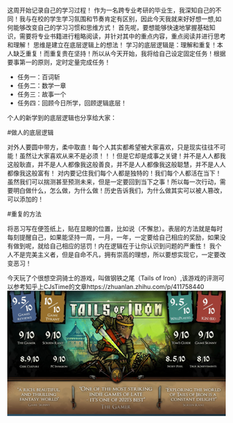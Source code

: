 这周开始记录自己的学习过程！
作为一名跨专业考研的毕业生，我深知自己的不同！我与在校的学生学习氛围和节奏肯定有区别，因此今天我就来好好想一想,如何能够改变自己的学习习惯和思维方式！
首先呢，要想能够快速地掌握基础知识，需要将专业书籍进行粗略阅读，并针对其中的重点内容，重点阅读并进行思考和理解！
思维是建立在底层逻辑上的想法！
学习的底层逻辑是：理解和重复！本人缺乏重复！而重复贵在坚持！所以从今天开始，我将给自己设定固定任务！根据要事第一的原则，定时定量完成任务！
- 任务一：百词斩
- 任务二：数学一章
- 任务三：故事一个
- 任务四：回顾今日所学，回顾逻辑底层！

个人的新学到的底层逻辑也分享给大家：

#做人的底层逻辑

对外人要圆中带方，柔中取直！每个人其实都希望被大家喜欢，只是现实往往不可能！虽然让大家喜欢从来不是必须！！！但是它却是成事之关键！并不是人人都我这般耿直，并不是人人都像我这般善良，并不是人人都像我这般聪慧，并不是人人都像我这般富有！
对内要记住我们每个人都是独特的！我们每个人都活在当下！虽然我们可以揣测甚至预测未来，但是一定要回到当下之事！所以每一次行动，需要明白做什么，怎么做，为什么做！历史告诉我们，为什么做其实可以被人篡改，可以添加的！

#重复的方法

将恶习写在便签纸上，贴在显眼的位置，比如说（不懈怠）。表层的方法就是每时每刻提醒自己，如果能坚持一周，一月，一年，一定要给自己相应的奖励，如果没有做到呢，就给自己相应的惩罚！内在逻辑在于让你认识到问题的严重性！
我个人不是完美主义者，但是自命不凡，拥有崇高的理想，所以要想实现它，一定要改变恶习！

今天玩了个很想空洞骑士的游戏，叫做钢铁之尾（Tails of Iron）,该游戏的评测可以参考知乎上CJsTime的文章https://zhuanlan.zhihu.com/p/411758440
![image](https://github.com/Teneeduu/plog/blob/main/%E7%AC%AC%E4%B8%80%E5%91%A8/tails_of_iron.png)
